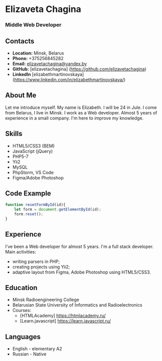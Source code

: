 # Elizaveta Chagina
### Middle Web Developer

## Contacts
* **Location:** Minsk, Belarus
* **Phone:** +375256845282
* **Email:** elizavetachagina@yandex.by
* **GitHub:** [elizavetachagina] (https://github.com/elizavetachagina)
* **LinkedIn** [elizabethmartinovskaya] (https://www.linkedin.com/in/elizabethmartinovskaya/)

## About Me
Let me introduce myself. My name is Elizabeth. I will be 24 in Jule. I come from Belarus, I live in Minsk. I work as a Web developer. Almost 5 years of experience in a small company. I'm here to improve my knowledge.

## Skills
* HTML5/CSS3 (BEM)
* JavaScript (jQuery)
* PHP5-7
* Yii2
* MySQL
* PhpStorm, VS Code
* Figma/Adobe Photoshop

## Code Example
```javascript
function resetFormById(id){
    let form = document.getElementById(id);
    form.reset();
}
```
## Experience
I've been a Web developer for almost 5 years. I'm a full stack developer.  
Main activities:
* writing parsers in PHP;
* creating projects using Yii2;
* adaptive layout from Figma, Adobe Photoshop using HTML5/CSS3.

## Education
* Minsk Radioengineering College
* Belarusian State University of Informatics and Radioelectronics
* Courses:
  * [HTMLAcademy] https://htmlacademy.ru/
  * [Learn.javascript] https://learn.javascript.ru/

## Languages
* English - elementary A2
* Russian - Native
